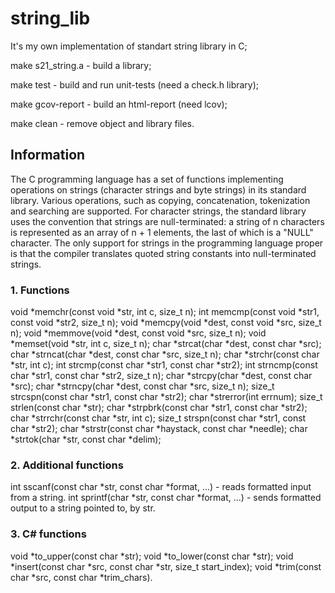 # string_lib

It's my own implementation of standart string library in C;

make s21_string.a - build a library;

make test - build and run unit-tests (need a check.h library);

make gcov-report - build an html-report (need lcov);

make clean - remove object and library files.

## Information

The C programming language has a set of functions implementing operations on strings (character strings and byte strings) in its standard library. Various operations, such as copying, concatenation, tokenization and searching are supported. For character strings, the standard library uses the convention that strings are null-terminated: a string of n characters is represented as an array of n + 1 elements, the last of which is a "NULL" character. 
The only support for strings in the programming language proper is that the compiler translates quoted string constants into null-terminated strings.

### 1. Functions
  void *memchr(const void *str, int c, size_t n);
  int memcmp(const void *str1, const void *str2, size_t n);
  void *memcpy(void *dest, const void *src, size_t n);
  void *memmove(void *dest, const void *src, size_t n);
  void *memset(void *str, int c, size_t n);
  char *strcat(char *dest, const char *src);
char *strncat(char *dest, const char *src, size_t n);
char *strchr(const char *str, int c);
int strcmp(const char *str1, const char *str2);
int strncmp(const char *str1, const char *str2, size_t n);
char *strcpy(char *dest, const char *src);
char *strncpy(char *dest, const char *src, size_t n);
size_t strcspn(const char *str1, const char *str2);
char *strerror(int errnum);
size_t strlen(const char *str);
char *strpbrk(const char *str1, const char *str2);
char *strrchr(const char *str, int c);
size_t strspn(const char *str1, const char *str2);
char *strstr(const char *haystack, const char *needle);
char *strtok(char *str, const char *delim);

### 2. Additional functions

int sscanf(const char *str, const char *format, ...) - reads formatted input from a string.
int sprintf(char *str, const char *format, ...) - sends formatted output to a string pointed to, by str.

### 3. C# functions

void *to_upper(const char *str);
void *to_lower(const char *str);
void *insert(const char *src, const char *str, size_t start_index);
void *trim(const char *src, const char *trim_chars).
